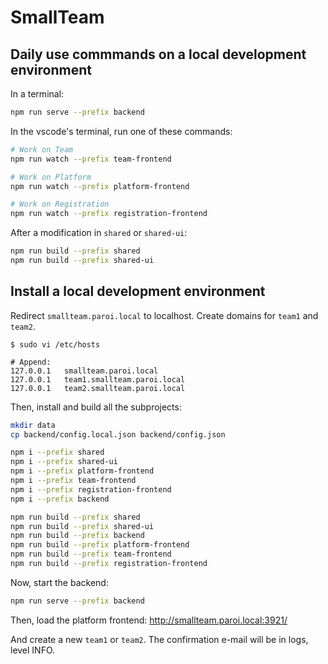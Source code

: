# SmallTeam

## Daily use commmands on a local development environment

In a terminal:

```sh
npm run serve --prefix backend
```

In the vscode's terminal, run one of these commands:

```sh
# Work on Team
npm run watch --prefix team-frontend

# Work on Platform
npm run watch --prefix platform-frontend

# Work on Registration
npm run watch --prefix registration-frontend
```

After a modification in `shared` or `shared-ui`:

```sh
npm run build --prefix shared
npm run build --prefix shared-ui
```

## Install a local development environment

Redirect `smallteam.paroi.local` to localhost. Create domains for `team1` and `team2`.

```
$ sudo vi /etc/hosts

# Append:
127.0.0.1	smallteam.paroi.local
127.0.0.1	team1.smallteam.paroi.local
127.0.0.1	team2.smallteam.paroi.local
```

Then, install and build all the subprojects:

```sh
mkdir data
cp backend/config.local.json backend/config.json

npm i --prefix shared
npm i --prefix shared-ui
npm i --prefix platform-frontend
npm i --prefix team-frontend
npm i --prefix registration-frontend
npm i --prefix backend

npm run build --prefix shared
npm run build --prefix shared-ui
npm run build --prefix backend
npm run build --prefix platform-frontend
npm run build --prefix team-frontend
npm run build --prefix registration-frontend
```

Now, start the backend:

```sh
npm run serve --prefix backend
```

Then, load the platform frontend: http://smallteam.paroi.local:3921/

And create a new `team1` or `team2`. The confirmation e-mail will be in logs, level INFO.
